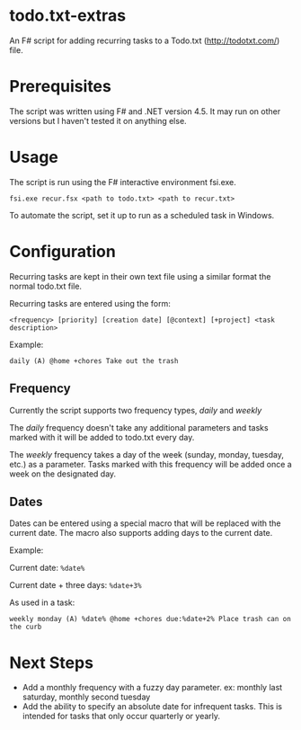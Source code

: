 todo.txt-extras
===============

An F# script for adding recurring tasks to a Todo.txt (http://todotxt.com/) file.

# Prerequisites

The script was written using F# and .NET version 4.5. It may run on other versions but I haven't tested it on anything else.

# Usage

The script is run using the F# interactive environment fsi.exe.

`fsi.exe recur.fsx <path to todo.txt> <path to recur.txt>`

To automate the script, set it up to run as a scheduled task in Windows.

# Configuration

Recurring tasks are kept in their own text file using a similar format the normal todo.txt file.

Recurring tasks are entered using the form:

`<frequency> [priority] [creation date] [@context] [+project] <task description>`

Example:

`daily (A) @home +chores Take out the trash`

## Frequency

Currently the script supports two frequency types, *daily* and *weekly*

The *daily* frequency doesn't take any additional parameters and tasks marked with it will be added to todo.txt every day.

The *weekly* frequency takes a day of the week (sunday, monday, tuesday, etc.) as a parameter. Tasks marked with this frequency will be added once a week on the designated day.

## Dates

Dates can be entered using a special macro that will be replaced with the current date. The macro also supports adding days to the current date.

Example:

Current date: `%date%`

Current date + three days: `%date+3%`

As used in a task:

`weekly monday (A) %date% @home +chores due:%date+2% Place trash can on the curb`

# Next Steps

* Add a monthly frequency with a fuzzy day parameter. ex: monthly last saturday, monthly second tuesday
* Add the ability to specify an absolute date for infrequent tasks. This is intended for tasks that only occur quarterly or yearly.
